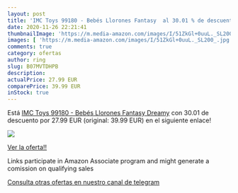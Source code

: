 ```yaml
---
layout: post
title: 'IMC Toys 99180 - Bebés Llorones Fantasy  al 30.01 % de descuento'
date: 2020-11-26 22:21:41
thumbnailImage: 'https://m.media-amazon.com/images/I/51ZkGl+0uuL._SL200_.jpg'
images: [ 'https://m.media-amazon.com/images/I/51ZkGl+0uuL._SL200_.jpg' ]
comments: true
category: ofertas
author: ring
slug: B07MVTDHPB
description:
actualPrice: 27.99 EUR
comparePrice: 39.99 EUR
inStock: true
---
```


Está [IMC Toys 99180 - Bebés Llorones Fantasy  Dreamy](https://www.amazon.es/dp/B07MVTDHPB/?tag=redken-21) con 30.01 de descuento por 27.99 EUR (original: 39.99 EUR) en el siguiente enlace!

[![](https://m.media-amazon.com/images/I/51ZkGl+0uuL._SL200_.jpg)](https://www.amazon.es/dp/B07MVTDHPB/?tag=redken-21)

[Ver la oferta!!](https://www.amazon.es/dp/B07MVTDHPB/?tag=redken-21)

Links participate in Amazon Associate program and might generate a comission on qualifying sales

[Consulta otras ofertas en nuestro canal de telegram](https://t.me/s/ofertas25)
